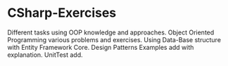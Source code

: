 # CSharp-Exercises
Different tasks using OOP knowledge and approaches.
Object Oriented Programming various problems and exercises.
Using Data-Base structure with Entity Framework Core.
Design Patterns Examples add with explanation.
UnitTest add.
#
